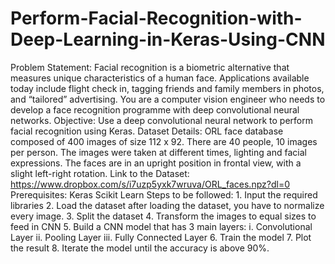 # Perform-Facial-Recognition-with-Deep-Learning-in-Keras-Using-CNN
Problem Statement: Facial recognition is a biometric alternative that measures unique characteristics of a human face. Applications available today include flight check in, tagging friends and family members in photos, and “tailored” advertising. You are a computer vision engineer who needs to develop a face recognition programme with deep convolutional neural networks. Objective: Use a deep convolutional neural network to perform facial recognition using Keras. Dataset Details: ORL face database composed of 400 images of size 112 x 92. There are 40 people, 10 images per person. The images were taken at different times, lighting and facial expressions. The faces are in an upright position in frontal view, with a slight left-right rotation. Link to the Dataset: https://www.dropbox.com/s/i7uzp5yxk7wruva/ORL_faces.npz?dl=0 Prerequisites: Keras Scikit Learn Steps to be followed: 1. Input the required libraries 2. Load the dataset after loading the dataset, you have to normalize every image. 3. Split the dataset 4. Transform the images to equal sizes to feed in CNN 5. Build a CNN model that has 3 main layers:  i. Convolutional Layer ii. Pooling Layer iii. Fully Connected Layer  6. Train the model 7. Plot the result 8. Iterate the model until the accuracy is above 90%. 
